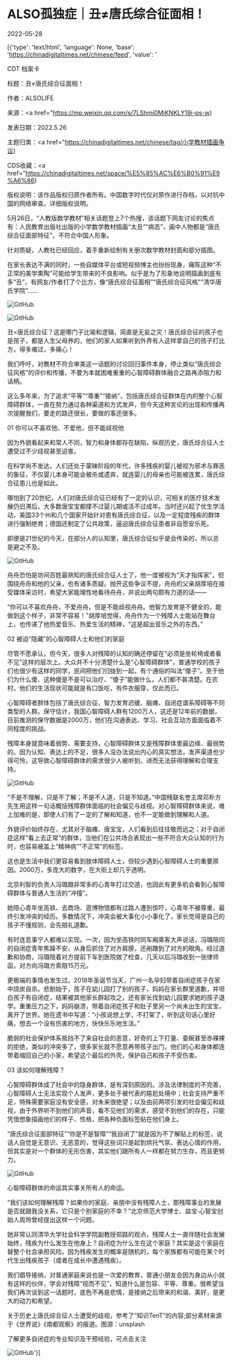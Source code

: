 # ALSO孤独症｜丑≠唐氏综合征面相！

2022-05-28

[{'type': 'text/html', 'language': None, 'base': 'https://chinadigitaltimes.net/chinese/feed', 'value': '

CDT 档案卡

标题：丑≠唐氏综合征面相！

作者：ALSOLIFE

来源：<a href="https://mp.weixin.qq.com/s/7LShmi0MiKNKLY19i-ps-w)

发表日期：2022.5.26

主题归类：<a href="https://chinadigitaltimes.net/chinese/tag/小学教材插画争议)

CDS收藏：<a href="https://chinadigitaltimes.net/space/%E5%85%AC%E6%B0%91%E9%A6%86)

版权说明：该作品版权归原作者所有。中国数字时代仅对原作进行存档，以对抗中国的网络审查。详细版权说明。





5月26日，“人教版数学教材”相关话题登上7个热搜，该话题下网友讨论的焦点有：人民教育出版社出版的小学数学教材插画“太丑”“病态”，画中人物都是“唐氏综合征面部特征”，不符合中国人形象。

针对质疑，人教社已经回应，着手重新绘制有关册次数学教材封面和部分插图。

在家长表达不满的同时，一些自媒体平台或短视频博主也纷纷现身，痛陈这种“不正常的美学熏陶”可能给学生带来的不良影响。似乎是为了形象地说明插画到底有多“丑”，有网友/作者打了个比方，像“唐氏综合征面相”“唐氏综合征风格”“清华唐氏学院”……

![GitHub](https://chinadigitaltimes.net/chinese/files/2022/05/post-682271-629242d784da4.)

![GitHub](https://chinadigitaltimes.net/chinese/files/2022/05/post-682271-629242d78c27f.)

丑=唐氏综合征？这是哪门子比喻和逻辑，简直是无妄之灾！唐氏综合征的孩子也是孩子，都是人生父母养的，他们的家人如果听到外界有人这样拿自己的孩子打比方，得多难过，多痛心！

我们呼吁，对教材不符合审美这一话题的讨论回归事件本身，停止类似“唐氏综合征风格”的评价和传播，不要为本就困难重重的心智障碍群体融合之路再添阻力和话柄。

这么多年来，为了追求“平等”“尊重”“接纳”，包括唐氏综合征群体在内的整个心智障碍群体，一直在努力通过各种渠道和方式发声，但今天这种言论的出现和传播再次提醒我们，要走的路还很长，要做的事还很多。

01 你可以不喜欢他、不爱他，但不能歧视他

因为外貌看起来和常人不同，智力和身体都存在缺陷，纵观历史，唐氏综合征人士遭受过不少歧视甚至迫害。

在科学尚不发达，人们还处于蒙昧阶段的年代，许多残疾的婴儿被视为邪术与罪恶的象征，不仅婴儿本身可能会被杀或遗弃，就连婴儿的母亲也可能被连累，唐氏综合征患儿也是如此。

哪怕到了20世纪，人们对唐氏综合征已经有了一定的认识，可相关的医疗技术发展仍旧滞后，大多数唐宝宝都撑不过婴儿期或活不过成年。当时还兴起了优生学活动，美国33个州和几个国家开始针对患有唐氏综合征，以及一定程度残疾的群体进行强制绝育；德国还制定了公共政策，逼迫唐氏综合征患者非自愿安乐死。

即便是21世纪的今天，在部分人的认知里，唐氏综合征似乎是会传染的，所以总是避之不及。

![GitHub](https://chinadigitaltimes.net/chinese/files/2022/05/post-682271-629242d794367.)

舟舟恐怕是坊间百姓最熟知的唐氏综合征人士了，他一度被视为“天才指挥家”，但围绕舟舟和他的父亲，也有诸多质疑。抛开这些争议不提，舟舟的父亲胡厚培在接受媒体采访时，希望大家能理性地看待舟舟，并说出两句颇有力道的话——

“你可以不喜欢舟舟，不爱舟舟，但是不能歧视舟舟。他智力发育是不健全的，能做到这个样子，非常不容易！”胡厚培觉得，舟舟作为一个残障人士能站在舞台上，也传递了他热爱音乐、热爱生活的精神，“这是超出音乐之外的东西。”

02 被迫“隐藏”的心智障碍人士和他们的家庭

尽管不愿承认，但今天，很多人对残障的认知的确还停留在“必须是坐轮椅或者看不见”这样的层次上。大众并不十分清楚什么是“心智障碍群体”，普通学校的孩子们也很少有这样的同学，民间把他们归拢到一起，有个通俗的叫法“傻子”。至于他们为什么傻、这种傻是不是可以治疗、“傻子”能做什么，人们都不甚清楚。在农村，他们的生活现状可能就是有口饭吃，有件衣服穿，仅此而已。

心智障碍者群体包括了唐氏综合征、智力发育迟缓、脑瘫、自闭症谱系障碍等不同类型的人群。保守估计，我国心智障碍人群有1200万人，这还是12年前的数据，目前推测的保守数据是2000万，他们在沟通表达、学习、社会互动方面面临着不同程度的挑战。

残障本身就意味着弱势、需要支持，心智障碍群体又是残障群体里最边缘、最弱势的。因为认知、表达上的不足，很多人没办法说出内心的真实想法，发声渠道也少得可怜，这导致心智障碍群体的需求很少人被听到，进而无法获得理解和合理支持。

![GitHub](https://chinadigitaltimes.net/chinese/files/2022/05/post-682271-629242d79e12c.)

“不是不理解，只是不了解；不是不人道，只是不知道。”中国残联名誉主席邓朴方先生用这样一句话概括残障群体面临的社会偏见与歧视。对心智障碍群体来说，难上加难的是，即使人们有了一定的了解和知道，也不一定能做到理解和人道。

外貌评价始终存在，尤其对于脑瘫、唐宝宝，人们看到后往往敬而远之；对于自闭症这样“看上去正常”的群体，当他们在公共场合表现出一些不符合大众认知的行为时，也容易被盖上“精神病”“不正常”的标签。

这也是生活中我们更容易看到肢体障碍人士，但较少遇到心智障碍人士的重要原因。2000万，多庞大的数字，在大街上却几乎透明。

北京利智的负责人冯璐跟非常多的心青年打过交道，也因此有更多机会看到心智障碍群体与普通人生活的“冲撞”。

她陪心青年坐高铁、去商场、逛博物馆都有过路人遭到惊吓，心青年不被尊重，最终引发冲突的经历。多数情况下，冲突会被大事化小小事化了，家长觉得是自己的孩子不懂规则，会先赔礼道歉。

有时连息事宁人都难以实现。一次，因为坐高铁时同车厢乘客大声说话，冯璐陪同的自闭症青年焦躁不安，从身后抓住了对方肩膀，还剐蹭到了对方的眼角。经过道歉和协商，冯璐陪着对方提前下车到医院做了检查，几天以后冯璐收到一张律师函，对方向冯璐方索赔15万元。

更极端的事情也发生过。2018年圣诞节当天，广州一名孕妇带着自闭症孩子在家中烧炭自杀。悲剧始于，孩子在幼儿园打了别的孩子，妈妈在家长群里道歉，并坦白孩子有自闭症，结果被其他家长群起攻之，还有家长找到幼儿园要求她的孩子退学。重重压力之下，妈妈崩溃，带着自闭症孩子和肚子里另一个尚未出生的宝宝，离开了世界。她在遗书中写道：“小孩说想上学，不打架了，听到这句话心里好痛，想去一个没有伤害的地方，快快乐乐地生活。”

脆弱的社会保护体系抵挡不了来自社会的恶意，好奇的上下打量、委婉甚至赤裸裸的拒绝，类似的冲突多了，很多家长就不愿意再带孩子出门，他们的心和身体都连带着缩回自己的小家，希望这个最后的外壳，保护自己和孩子不受伤害。

03 该如何理解残障？

心智障碍群体成了社会中的隐身群体，是有深刻原因的。涉及法律制度的不完善，心智障碍人士无法实现个人发声，更多处于被代表的尴尬处境中；社会支持严重不足，特殊需要家庭没有安全感，对未来很绝望；以及由前两项引发的社会偏见和歧视，由于外界听不到他们的声音，看不见他们的需求，感受不到他们的存在，只能凭借想象描画他们的样子、性格，把各种负面标签贴在他们身上。

“唐氏综合征面部特征”“你是不是智障”“我自闭了”就是因为不了解贴上的标签，说话人自觉是无意识、无恶意的，觉得这些词只是起到烘托气氛、表达心情的作用，但其实是对一个群体的无形伤害，其实他们跟所有人一样都在努力生存，而且更努力。

![GitHub](https://chinadigitaltimes.net/chinese/files/2022/05/post-682271-629242d7a5939.)

心智障碍群体的命运其实事关所有人的命运。

“我们该如何理解残障？如果你的家庭、亲朋中没有残障人士，那残障事业的发展是否就跟我没关系，它只是个别家庭的不幸？”北京师范大学博士、益宝·心智宝创始人周玲曾经提出这样一个问题。

她非常认同清华大学社会科学学院副教授郑路的观点，残障人士一直伴随社会发展始终，残疾为什么发生在他身上？自闭症为什么生在这个家庭？其实是这个家庭在替整个社会承担风险。因为残疾发生的概率是随机的，每个家族都有可能在某个时代生出残疾孩子（或者在成长中遭遇残疾）。

我们倡导接纳，对普通家庭来说也是一次爱的教育，普通小朋友会因为身边从小就有这样的伙伴，学会对残障“视而不见”，知道什么是包容、平等、尊重。很希望当我们再次谈到这一话题时，底色不再是悲情，是接纳之后带来的和谐、美好，是更大的动力和希望。

关于历史上唐氏综合征人士遭受的歧视，参考了“知识TenT”的内容;部分素材来源于《世界说》《南都观察》的报道。图源：unsplash

了解更多自闭症的专业知识及干预经验，可点击关注

![GitHub](https://chinadigitaltimes.net/chinese/files/2022/05/post-682271-629242d7b2a89.)'}]